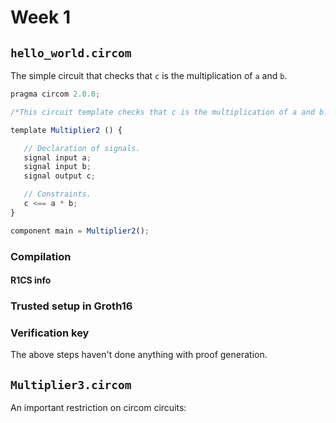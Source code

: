 # Week 1

## `hello_world.circom`

The simple circuit that checks that `c` is the multiplication of `a` and `b`.

```js
pragma circom 2.0.0;

/*This circuit template checks that c is the multiplication of a and b.*/

template Multiplier2 () {

   // Declaration of signals.
   signal input a;
   signal input b;
   signal output c;

   // Constraints.
   c <== a * b;
}

component main = Multiplier2();
```

### Compilation

#### R1CS info

### Trusted setup in Groth16

### Verification key

The above steps haven't done anything with proof generation.

## `Multiplier3.circom`

An important restriction on circom circuits:

```js

```

